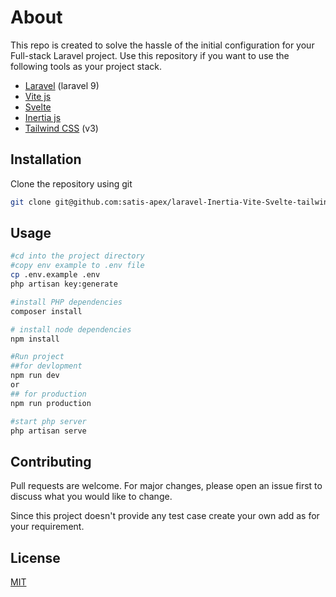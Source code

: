 # About

This repo is created to solve the hassle of the initial configuration for your Full-stack Laravel project. Use this repository if you want to use the following tools as your project stack.

-   [Laravel](https://laravel.com) (laravel 9)
-   [Vite js](https://vitejs.dev)
-   [Svelte](https://svelte.dev)
-   [Inertia js](https://inertiajs.com)
-   [Tailwind CSS](https://tailwindcss.com) (v3)

## Installation

Clone the repository using git

```bash
git clone git@github.com:satis-apex/laravel-Inertia-Vite-Svelte-tailwind.git

```

## Usage

```bash
#cd into the project directory
#copy env example to .env file
cp .env.example .env
php artisan key:generate

#install PHP dependencies
composer install

# install node dependencies
npm install

#Run project
##for devlopment
npm run dev
or
## for production
npm run production

#start php server
php artisan serve
```

## Contributing

Pull requests are welcome. For major changes, please open an issue first to discuss what you would like to change.

Since this project doesn't provide any test case create your own add as for your requirement.

## License

[MIT](https://choosealicense.com/licenses/mit/)
